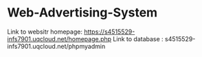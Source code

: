 # Web-Advertising-System
 Link to websitr homepage: https://s4515529-infs7901.uqcloud.net/homepage.php
 Link to database : s4515529-infs7901.uqcloud.net/phpmyadmin
